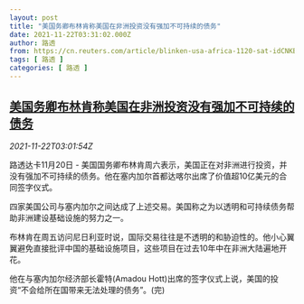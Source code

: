 ```yaml
---
layout: post
title: "美国务卿布林肯称美国在非洲投资没有强加不可持续的债务"
date: 2021-11-22T03:31:02.000Z
author: 路透
from: https://cn.reuters.com/article/blinken-usa-africa-1120-sat-idCNKBS2I7061
tags: [ 路透 ]
categories: [ 路透 ]
---
```

<!--1637551862000-->
[美国务卿布林肯称美国在非洲投资没有强加不可持续的债务](https://cn.reuters.com/article/blinken-usa-africa-1120-sat-idCNKBS2I7061)
------

<div>
<div><i>2021-11-22T03:01:54Z</i></div><p>路透达卡11月20日 - 美国国务卿布林肯周六表示，美国正在对非洲进行投资，并没有强加不可持续的债务。他在塞内加尔首都达喀尔出席了价值超10亿美元的合同签字仪式。</p><p>四家美国公司与塞内加尔之间达成了上述交易。美国称之为以透明和可持续债务帮助非洲建设基础设施的努力之一。</p><p>布林肯在周五访问尼日利亚时说，国际交易往往是不透明的和胁迫性的。他小心翼翼避免直接批评中国的基础设施项目，这些项目在过去10年中在非洲大陆遍地开花。</p><p>他在与塞内加尔经济部长霍特(Amadou Hott)出席的签字仪式上说，美国的投资“不会给所在国带来无法处理的债务”。(完)</p>
</div>
